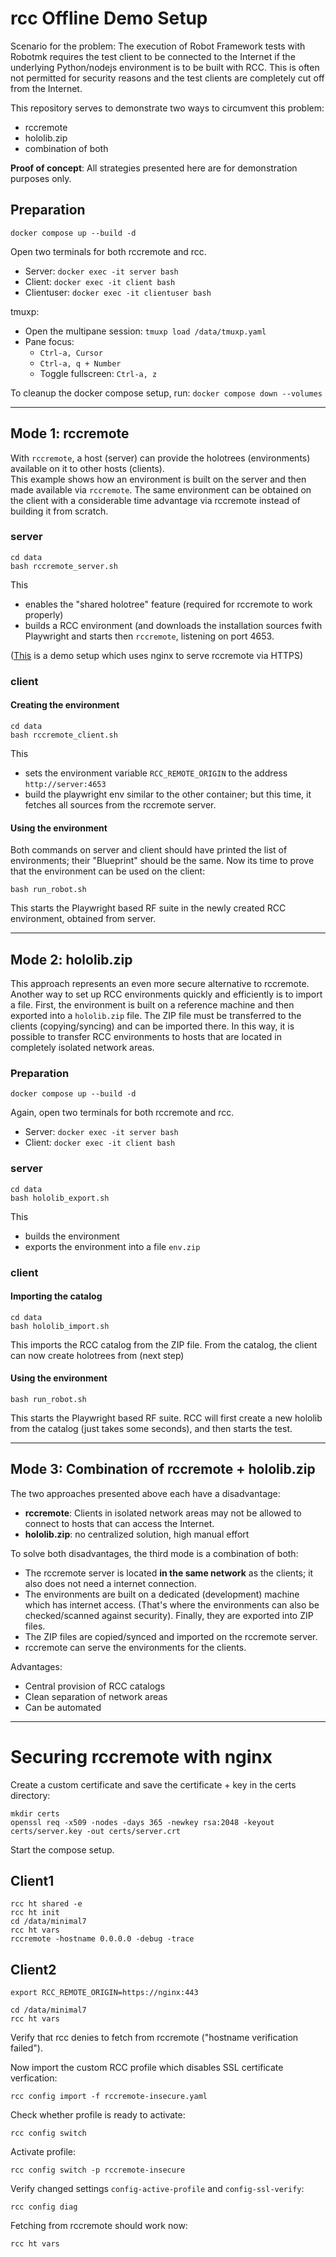# rcc Offline Demo Setup 

Scenario for the problem: The execution of Robot Framework tests with Robotmk requires the test client to be connected to the Internet if the underlying Python/nodejs environment is to be built with RCC. 
This is often not permitted for security reasons and the test clients are completely cut off from the Internet. 

This repository serves to demonstrate two ways to circumvent this problem: 

- rccremote
- hololib.zip
- combination of both 


**Proof of concept**: All strategies presented here are for demonstration purposes only. 

## Preparation



`docker compose up --build -d `

Open two terminals for both rccremote and rcc. 

- Server: `docker exec -it server bash`
- Client: `docker exec -it client bash`
- Clientuser: `docker exec -it clientuser bash`

tmuxp: 

- Open the multipane session: `tmuxp load /data/tmuxp.yaml`
- Pane focus: 
  - `Ctrl-a, Cursor`
  - `Ctrl-a, q + Number`
  - Toggle fullscreen: `Ctrl-a, z`

To cleanup the docker compose setup, run: `docker compose down --volumes`

---

## Mode 1: rccremote 

With `rccremote`, a host (server) can provide the holotrees (environments) available on it to other hosts (clients).  
This example shows how an environment is built on the server and then made available via `rccremote`. 
The same environment can be obtained on the client with a considerable time advantage via rccremote instead of building it from scratch. 


### server

```
cd data
bash rccremote_server.sh
```

This 

- enables the "shared holotree" feature (required for rccremote to work properly)
- builds a RCC environment (and downloads the installation sources fwith Playwright and starts then `rccremote`, listening on port 4653.

([This](https://github.com/robocorp/prebuilt-env-docker/blob/master/importer/nginx.conf) is a demo setup which uses nginx to serve rccremote via HTTPS)

### client

#### Creating the environment

```
cd data
bash rccremote_client.sh
```

This 

- sets the environment variable `RCC_REMOTE_ORIGIN` to the address `http://server:4653`
- build the playwright env similar to the other container; but this time, it fetches all sources from the rccremote server.

#### Using the environment

Both commands on server and client should have printed the list of environments; their "Blueprint" should be the same. 
Now its time to prove that the environment can be used on the client: 

```
bash run_robot.sh
```

This starts the Playwright based RF suite in the newly created RCC environment, obtained from server.  

---

## Mode 2: hololib.zip 

This approach represents an even more secure alternative to rccremote.
Another way to set up RCC environments quickly and efficiently is to import a  file. 
First, the environment is built on a reference machine and then exported into a `hololib.zip` file. 
The ZIP file must be transferred to the clients (copying/syncing) and can be imported there. 
In this way, it is possible to transfer RCC environments to hosts that are located in completely isolated network areas. 

### Preparation

`docker compose up --build -d `

Again, open two terminals for both rccremote and rcc. 

- Server: `docker exec -it server bash`
- Client: `docker exec -it client bash`


### server



```
cd data
bash hololib_export.sh
```

This 
- builds the environment
- exports the environment into a file `env.zip`

### client


#### Importing the catalog

```
cd data
bash hololib_import.sh
```

This imports the RCC catalog from the ZIP file. 
From the catalog, the client can now create holotrees from (next step)

#### Using the environment

```
bash run_robot.sh
```

This starts the Playwright based RF suite. RCC will first create a new hololib from the catalog (just takes some seconds), and then starts the test. 

---

## Mode 3: Combination of rccremote + hololib.zip

The two approaches presented above each have a disadvantage: 

- **rccremote**: Clients in isolated network areas may not be allowed to connect to hosts that can access the Internet. 
- **hololib.zip**: no centralized solution, high manual effort

To solve both disadvantages, the third mode is a combination of both: 

- The rccremote server is located **in the same network** as the clients; it also does not need a internet connection.
- The environments are built on a dedicated (development) machine which has internet access. (That's where the environments can also be checked/scanned against security). Finally, they are exported into ZIP files. 
- The ZIP files are copied/synced and imported on the rccremote server. 
- rccremote can serve the environments for the clients. 

Advantages: 
- Central provision of RCC catalogs
- Clean separation of network areas
- Can be automated

---

# Securing rccremote with nginx

Create a custom certificate and save the certificate + key in the certs directory: 

```
mkdir certs
openssl req -x509 -nodes -days 365 -newkey rsa:2048 -keyout certs/server.key -out certs/server.crt
```

Start the compose setup. 

## Client1

    rcc ht shared -e
    rcc ht init 
    cd /data/minimal7
    rcc ht vars
    rccremote -hostname 0.0.0.0 -debug -trace

## Client2

    export RCC_REMOTE_ORIGIN=https://nginx:443

    cd /data/minimal7
    rcc ht vars

Verify that rcc denies to fetch from rccremote ("hostname verification failed").

Now import the custom RCC profile which disables SSL certificate verfication: 

    rcc config import -f rccremote-insecure.yaml 

Check whether profile is ready to activate: 

    rcc config switch

Activate profile: 

    rcc config switch -p rccremote-insecure

Verify changed settings `config-active-profile` and `config-ssl-verify`: 

    rcc config diag

Fetching from rccremote should work now: 

    rcc ht vars

